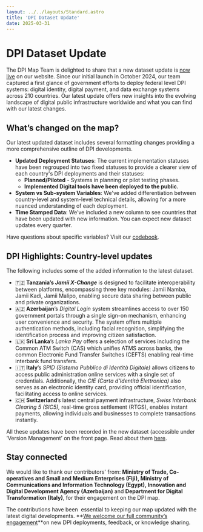 ```yaml
---
layout: ../../layouts/Standard.astro
title: 'DPI Dataset Update'
date: 2025-03-31
---
```


# DPI Dataset Update

The DPI Map Team is delighted to share that a new dataset update is [now live](https://dpimap.org/dpimap) on our website. Since our initial launch in October 2024, our team captured a first glance of government efforts to deploy federal level DPI systems: digital identity, digital payment, and data exchange systems across 210 countries. Our latest update offers new insights into the evolving landscape of digital public infrastructure worldwide and what you can find with our latest changes.

## What’s changed on the map?

Our latest updated dataset includes several formatting changes providing a more comprehensive outline of DPI developments.

- **Updated Deployment Statuses**: The current implementation statuses have been regrouped into two fixed statuses to provide a clearer view of each country's DPI deployments and their statuses:
  - **Planned/Piloted** - Systems in planning or pilot testing phases.
  - **Implemented Digital tools have been deployed to the public.**
- **System vs Sub-system Variables**: We've added differentiation between country-level and system-level technical details, allowing for a more nuanced understanding of each deployment.
- **Time Stamped Data**: We’ve included a new column to see countries that have been updated with new information. You can expect new dataset updates every quarter.

<aside>

Have questions about specific variables? Visit our [codebook](https://docs.google.com/spreadsheets/d/1JbpmZ1ap235wVCTcnA1dE5ghCWEzdFJXxyZz1FTRupk/edit?usp=sharing).

</aside>

## DPI Highlights: Country-level updates

The following includes some of the added information to the latest dataset.

- 🇹🇿 **Tanzania’s _Jamii X-Change_** is designed to facilitate interoperability between platforms, encompassing three key modules: Jamii Namba, Jamii Kadi, Jamii Malipo, enabling secure data sharing between public and private organizations.
- 🇦🇿 **Azerbaijan**’s _Digital Login_ system streamlines access to over 150 government portals through a single sign-on mechanism, enhancing user convenience and security. The system offers multiple authentication methods, including facial recognition, simplifying the identification process and improving citizen satisfaction.
- 🇱🇰 **Sri Lanka**’s _Lanka Pay_ offers a selection of services including the Common ATM Switch (CAS) which unifies ATMS across banks, the common Electronic Fund Transfer Switches (CEFTS) enabling real-time interbank fund transfers.
- 🇮🇹 **Italy**’s _SPID (Sistema Pubblico di Identità Digitale)_ allows citizens to access public administration online services with a single set of credentials. Additionally, the _CIE (Carta d'Identità Elettronica)_ also serves as an electronic identity card, providing official identification, facilitating access to online services.
- 🇨🇭 **Switzerland**’s latest central payment infrastructure, _Swiss Interbank Clearing 5 (SIC5),_ real-time gross settlement (RTGS), enables instant payments, allowing individuals and businesses to complete transactions instantly.

<aside>

All these updates have been recorded in the new dataset (accessible under ‘Version Management’ on the front page. Read about them [here](/data).

</aside>


## Stay connected

We would like to thank our contributors' from: **Ministry of Trade, Co-operatives and Small and Medium Enterprises (Fiji), Ministry of Communications and Information Technology (Egypt), Innovation and Digital Development Agency (Azerbaijan)** and **Department for Digital Transformation (Italy)**, for their engagement on the DPI map.

The contributions have been  essential to keeping our map updated with the latest digital developments. **[We welcome our full community’s engagement](https://dpimap.org/contribute-to-the-dpi-map)**on new DPI deployments, feedback, or knowledge sharing.